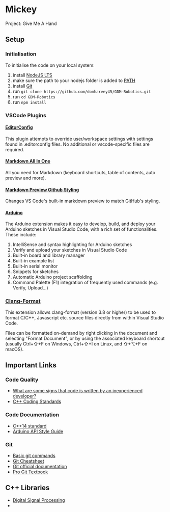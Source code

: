 # Mickey

Project: Give Me A Hand

## Setup

### Initialisation

To initialise the code on your local system:

1. install [NodeJS LTS](https://nodejs.org/en/download/)
2. make sure the path to your nodejs folder is added to [PATH](https://www.architectryan.com/2018/03/17/add-to-the-path-on-windows-10/)
3. install [Git](https://git-scm.com/downloads)
4. run `git clone https://github.com/domharvey45/GDM-Robotics.git`
5. run `cd GDM-Robotics`
6. run `npm install`

### VSCode Plugins

#### [EditorConfig](https://marketplace.visualstudio.com/items?itemName=EditorConfig.EditorConfig)

This plugin attempts to override user/workspace settings with settings found in .editorconfig files. No additional or vscode-specific files are required.

#### [Markdown All In One](https://marketplace.visualstudio.com/items?itemName=yzhang.markdown-all-in-one)

All you need for Markdown (keyboard shortcuts, table of contents, auto preview and more).

#### [Markdown Preview Github Styling](https://marketplace.visualstudio.com/items?itemName=bierner.markdown-preview-github-styles)

Changes VS Code's built-in markdown preview to match GitHub's styling.

#### [Arduino](https://marketplace.visualstudio.com/items?itemName=vsciot-vscode.vscode-arduino)

The Arduino extension makes it easy to develop, build, and deploy your Arduino sketches in Visual Studio Code, with a rich set of functionalities. These include:

1. IntelliSense and syntax highlighting for Arduino sketches
2. Verify and upload your sketches in Visual Studio Code
3. Built-in board and library manager
4. Built-in example list
5. Built-in serial monitor
6. Snippets for sketches
7. Automatic Arduino project scaffolding
8. Command Palette (F1) integration of frequently used commands (e.g. Verify, Upload...)

### [Clang-Format](https://marketplace.visualstudio.com/items?itemName=xaver.clang-format)

This extension allows clang-format (version 3.8 or higher) to be used to format C/C++, Javascript etc. source files directly from within Visual Studio Code.

Files can be formatted on-demand by right clicking in the document and selecting "Format Document", or by using the associated keyboard shortcut (usually Ctrl+⇧+F on Windows, Ctrl+⇧+I on Linux, and ⇧+⌥+F on macOS).

## Important Links

### Code Quality

- [What are some signs that code is written by an inexperienced developer?](https://www.reddit.com/r/cpp_questions/comments/11nomn3/what_are_some_signs_that_code_is_written_by_an/)
- [C++ Coding Standards](http://micro-os-plus.github.io/develop/sutter-101/)

### Code Documentation

- [C++14 standard](https://www.open-std.org/jtc1/sc22/wg21/docs/papers/2014/n4296.pdf)
- [Arduino API Style Guide](https://docs.arduino.cc/learn/contributions/arduino-library-style-guide)

### Git

- [Basic git commands](https://git-scm.com/docs/giteveryday)
- [Git Cheatsheet](https://training.github.com/downloads/github-git-cheat-sheet/)
- [Git official documentation](https://git-scm.com/docs)
- [Pro Git Textbook](https://git-scm.com/book/en/v2)

## C++ Libraries

- [Digital Signal Processing](https://github.com/vinniefalco/DSPFilters)
- 
